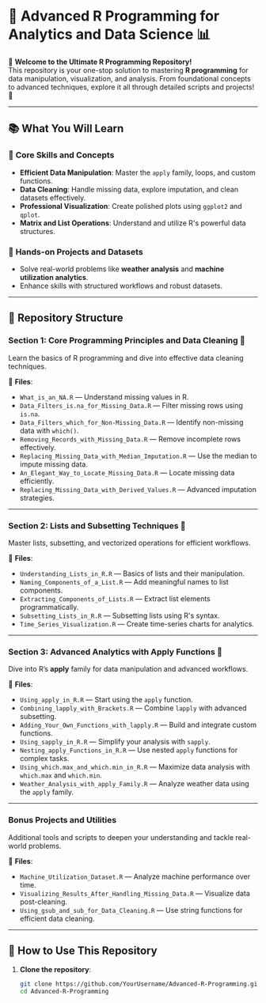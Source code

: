 # 🌟 Advanced R Programming for Analytics and Data Science 📊  

🎉 **Welcome to the Ultimate R Programming Repository!**  
This repository is your one-stop solution to mastering **R programming** for data manipulation, visualization, and analysis. From foundational concepts to advanced techniques, explore it all through detailed scripts and projects! 🚀  

---

## 📚 **What You Will Learn**  

### 🔑 **Core Skills and Concepts**  
- **Efficient Data Manipulation**: Master the `apply` family, loops, and custom functions.  
- **Data Cleaning**: Handle missing data, explore imputation, and clean datasets effectively.  
- **Professional Visualization**: Create polished plots using `ggplot2` and `qplot`.  
- **Matrix and List Operations**: Understand and utilize R's powerful data structures.  

### 🤖 **Hands-on Projects and Datasets**  
- Solve real-world problems like **weather analysis** and **machine utilization analytics**.  
- Enhance skills with structured workflows and robust datasets.  

---

## 📂 **Repository Structure**  

### **Section 1: Core Programming Principles and Data Cleaning 🧩**  
Learn the basics of R programming and dive into effective data cleaning techniques.  

📁 **Files**:  
- `What_is_an_NA.R` — Understand missing values in R.  
- `Data_Filters_is.na_for_Missing_Data.R` — Filter missing rows using `is.na`.  
- `Data_Filters_which_for_Non-Missing_Data.R` — Identify non-missing data with `which()`.  
- `Removing_Records_with_Missing_Data.R` — Remove incomplete rows effectively.  
- `Replacing_Missing_Data_with_Median_Imputation.R` — Use the median to impute missing data.  
- `An_Elegant_Way_to_Locate_Missing_Data.R` — Locate missing data efficiently.  
- `Replacing_Missing_Data_with_Derived_Values.R` — Advanced imputation strategies.  

---

### **Section 2: Lists and Subsetting Techniques 🚀**  
Master lists, subsetting, and vectorized operations for efficient workflows.  

📁 **Files**:  
- `Understanding_Lists_in_R.R` — Basics of lists and their manipulation.  
- `Naming_Components_of_a_List.R` — Add meaningful names to list components.  
- `Extracting_Components_of_Lists.R` — Extract list elements programmatically.  
- `Subsetting_Lists_in_R.R` — Subsetting lists using R's syntax.  
- `Time_Series_Visualization.R` — Create time-series charts for analytics.  

---

### **Section 3: Advanced Analytics with Apply Functions 🧮**  
Dive into R’s **apply** family for data manipulation and advanced workflows.  

📁 **Files**:  
- `Using_apply_in_R.R` — Start using the `apply` function.  
- `Combining_lapply_with_Brackets.R` — Combine `lapply` with advanced subsetting.  
- `Adding_Your_Own_Functions_with_lapply.R` — Build and integrate custom functions.  
- `Using_sapply_in_R.R` — Simplify your analysis with `sapply`.  
- `Nesting_apply_Functions_in_R.R` — Use nested `apply` functions for complex tasks.  
- `Using_which.max_and_which.min_in_R.R` — Maximize data analysis with `which.max` and `which.min`.  
- `Weather_Analysis_with_apply_Family.R` — Analyze weather data using the `apply` family.  

---

### **Bonus Projects and Utilities**  
Additional tools and scripts to deepen your understanding and tackle real-world problems.  

📁 **Files**:  
- `Machine_Utilization_Dataset.R` — Analyze machine performance over time.  
- `Visualizing_Results_After_Handling_Missing_Data.R` — Visualize data post-cleaning.  
- `Using_gsub_and_sub_for_Data_Cleaning.R` — Use string functions for efficient data cleaning.  

---

## 🚀 **How to Use This Repository**  

1. **Clone the repository**:  
   ```bash
   git clone https://github.com/YourUsername/Advanced-R-Programming.git  
   cd Advanced-R-Programming  
